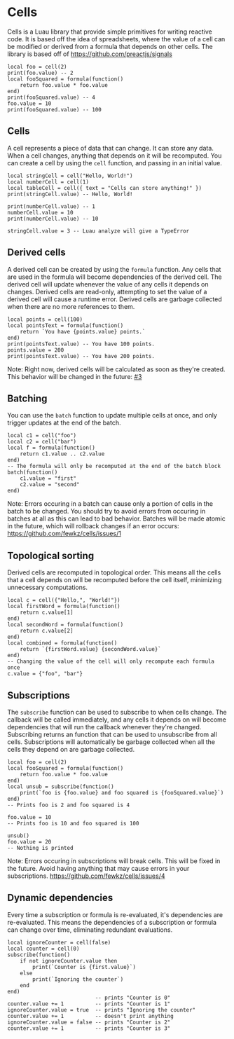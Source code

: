 # Cells

Cells is a Luau library that provide simple primitives for writing reactive
code. It is based off the idea of spreadsheets, where the value of a cell can be
modified or derived from a formula that depends on other cells. The library is
based off of https://github.com/preactjs/signals

```luau
local foo = cell(2)
print(foo.value) -- 2
local fooSquared = formula(function()
    return foo.value * foo.value
end)
print(fooSquared.value) -- 4
foo.value = 10
print(fooSquared.value) -- 100
```

## Cells

A cell represents a piece of data that can change. It can store any data. When a
cell changes, anything that depends on it will be recomputed. You can create a
cell by using the `cell` function, and passing in an initial value.

```luau
local stringCell = cell("Hello, World!")
local numberCell = cell(1)
local tableCell = cell({ text = "Cells can store anything!" })
print(stringCell.value) -- Hello, World!

print(numberCell.value) -- 1
numberCell.value = 10
print(numberCell.value) -- 10

stringCell.value = 3 -- Luau analyze will give a TypeError
```

## Derived cells

A derived cell can be created by using the `formula` function. Any cells that
are used in the formula will become dependencies of the derived cell. The
derived cell will update whenever the value of any cells it depends on changes.
Derived cells are read-only, attempting to set the value of a derived cell will
cause a runtime error. Derived cells are garbage collected when there are no
more references to them.

```luau
local points = cell(100)
local pointsText = formula(function()
    return `You have {points.value} points.`
end)
print(pointsText.value) -- You have 100 points.
points.value = 200
print(pointsText.value) -- You have 200 points.
```

Note: Right now, derived cells will be calculated as soon as they're created. This behavior will be changed in the future: [#3](https://github.com/fewkz/cells/issues/3)

## Batching

You can use the `batch` function to update multiple cells at once, and only
trigger updates at the end of the batch.

```luau
local c1 = cell("foo")
local c2 = cell("bar")
local f = formula(function()
    return c1.value .. c2.value
end)
-- The formula will only be recomputed at the end of the batch block
batch(function()
    c1.value = "first"
    c2.value = "second"
end)
```

Note: Errors occuring in a batch can cause only a portion of cells in the batch to be changed.
You should try to avoid errors from occuring in batches at all as this can lead to bad behavior.
Batches will be made atomic in the future, which will rollback changes if an error occurs: https://github.com/fewkz/cells/issues/1

## Topological sorting

Derived cells are recomputed in topological order. This means all the cells that
a cell depends on will be recomputed before the cell itself, minimizing
unnecessary computations.

```luau
local c = cell({"Hello,", "World!"})
local firstWord = formula(function()
    return c.value[1]
end)
local secondWord = formula(function()
    return c.value[2]
end)
local combined = formula(function()
    return `{firstWord.value} {secondWord.value}`
end)
-- Changing the value of the cell will only recompute each formula once
c.value = {"foo", "bar"}
```

## Subscriptions

The `subscribe` function can be used to subscribe to when cells change. The
callback will be called immediately, and any cells it depends on will become
dependencies that will run the callback whenever they're changed. Subscribing
returns an function that can be used to unsubscribe from all cells.
Subscriptions will automatically be garbage collected when all the cells they
depend on are garbage collected.

```luau
local foo = cell(2)
local fooSquared = formula(function()
    return foo.value * foo.value
end)
local unsub = subscribe(function()
    print(`foo is {foo.value} and foo squared is {fooSquared.value}`)
end)
-- Prints foo is 2 and foo squared is 4

foo.value = 10
-- Prints foo is 10 and foo squared is 100

unsub()
foo.value = 20
-- Nothing is printed
```
Note: Errors occuring in subscriptions will break cells. This will be fixed in the future.
Avoid having anything that may cause errors in your subscriptions. https://github.com/fewkz/cells/issues/4

## Dynamic dependencies

Every time a subscription or formula is re-evaluated, it's dependencies are
re-evaluated. This means the dependencies of a subscription or formula can
change over time, eliminating redundant evaluations.

```luau
local ignoreCounter = cell(false)
local counter = cell(0)
subscribe(function()
    if not ignoreCounter.value then
        print(`Counter is {first.value}`)
    else
        print(`Ignoring the counter`)
    end
end)
                            -- prints "Counter is 0"
counter.value += 1          -- prints "Counter is 1"
ignoreCounter.value = true  -- prints "Ignoring the counter"
counter.value += 1          -- doesn't print anything
ignoreCounter.value = false -- prints "Counter is 2"
counter.value += 1          -- prints "Counter is 3"
```
